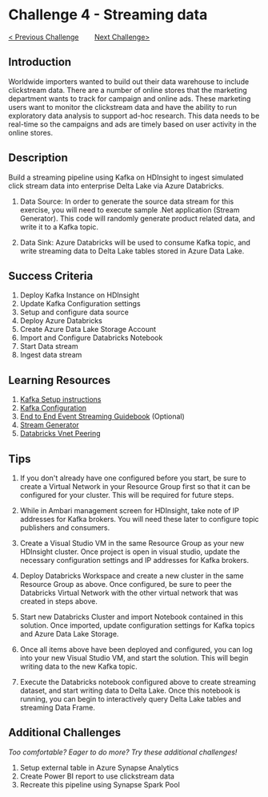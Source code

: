 # Challenge 4 - Streaming data 

[< Previous Challenge](/Student/Challenges/Challenge3/README.md)&nbsp;&nbsp;&nbsp;&nbsp;&nbsp;&nbsp;&nbsp;&nbsp;[Next Challenge>](/Student/Challenges/Challenge5/README.md)

## Introduction

Worldwide importers wanted to build out their data warehouse to include clickstream data.  There are a number of online stores that the marketing department wants to track for campaign and online ads.  These marketing users want to monitor the clickstream data and have the ability to run exploratory data analysis to support ad-hoc research.  This data needs to be real-time so the campaigns and ads are timely based on user activity in the online stores.

## Description

Build a streaming pipeline using Kafka on HDInsight to ingest simulated click stream data into enterprise Delta Lake via Azure Databricks.

1. Data Source: 
In order to generate the source data stream for this exercise, you will need to execute sample .Net application (Stream Generator).  This code will randomly generate product related data, and write it to a Kafka topic.

2. Data Sink:
Azure Databricks will be used to consume Kafka topic, and write streaming data to Delta Lake tables stored in Azure Data Lake.


## Success Criteria
1. Deploy Kafka Instance on HDInsight
1. Update Kafka Configuration settings
1. Setup and configure data source
1. Deploy Azure Databricks
1. Create Azure Data Lake Storage Account
1. Import and Configure Databricks Notebook
1. Start Data stream
1. Ingest data stream

## Learning Resources

1. [Kafka Setup instructions](https://docs.microsoft.com/en-us/azure/hdinsight/kafka/apache-kafka-get-started) 
1. [Kafka Configuration](https://docs.microsoft.com/en-us/azure/hdinsight/kafka/apache-kafka-connect-vpn-gateway#configure-kafka-for-ip-advertising)
1. [End to End Event Streaming Guidebook](https://lenadroid.github.io/posts/kafka-hdinsight-and-spark-databricks.html) (Optional)
1. [Stream Generator](https://github.com/alexkarasek/ClickStreamGenerator)
1. [Databricks Vnet Peering](https://docs.microsoft.com/en-us/azure/databricks/administration-guide/cloud-configurations/azure/vnet-peering)

## Tips 

1. If you don't already have one configured before you start, be sure to create a Virtual Network in your Resource Group first so that it can be configured for your cluster.  This will be required for future steps.

1. While in Ambari management screen for HDInsight, take note of IP addresses for Kafka brokers.  You will need these later to configure topic publishers and consumers.

1. Create a Visual Studio VM in the same Resource Group as your new HDInsight cluster.  Once project is open in visual studio, update the necessary configuration settings and IP addresses for Kafka brokers.

1. Deploy Databricks Workspace and create a new cluster in the same Resource Group as above.  Once configured, be sure to peer the Databricks Virtual Network with the other virtual network that was created in steps above.

1. Start new Databricks Cluster and import Notebook contained in this solution.  Once imported, update configuration settings for Kafka topics and Azure Data Lake Storage.

1. Once all items above have been deployed and configured, you can log into your new Visual Studio VM, and start the solution.  This will begin writing data to the new Kafka topic.

1. Execute the Databricks notebook configured above to create streaming dataset, and start writing data to Delta Lake.  Once this notebook is running, you can begin to interactively query Delta Lake tables and streaming Data Frame.

## Additional Challenges

*Too comfortable?  Eager to do more?  Try these additional challenges!*

1. Setup external table in Azure Synapse Analytics
1. Create Power BI report to use clickstream data
1. Recreate this pipeline using Synapse Spark Pool
